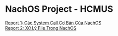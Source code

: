 # NachOS Project - HCMUS
[Report 1: Các System Call Cơ Bản Của NachOS](https://github.com/trunghieumickey/project-hcmus-nachos/blob/main/Report/R1.md)<br>
[Report 2: Xử Lý File Trong NachOS](https://github.com/trunghieumickey/project-hcmus-nachos/blob/main/Report/R2.md)<br>
